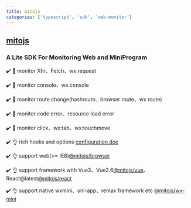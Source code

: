 ```yaml
---
title: mitojs
categories: ['typescript', 'sdk', 'web-monitor']
---
```

## [mitojs](https://github.com/mitojs/mitojs)

### A Lite SDK For Monitoring Web and MiniProgram


✔️ 🔨 monitor Xhr、Fetch、wx.request

✔️ 🔨 monitor console、wx.console

✔️ 🔨 monitor route change(hashroute、browser route、wx route)

✔️ 🔨 monitor code error、resource load error

✔️ 🔨 monitor click、wx:tab、wx:touchmove

✔️ 👌 rich hooks and options [configuration doc](https://mitojs.github.io/mito-doc/#/sdk/guide/basic-configuration)

✔️ 👌 support web(>= IE8)[@mitojs/browser](https://mitojs.github.io/mito-doc/#/sdk/guide/browser)

✔️ 👌 support framework with Vue3、Vue2.6[@mitojs/vue](https://mitojs.github.io/mito-doc/#/sdk/guide/vue)、React@latest[@mitojs/react](https://mitojs.github.io/mito-doc/#/sdk/guide/react)

✔️ 👌 support native wxmini、uni-app、remax framework etc [@mitojs/wx-mini](https://mitojs.github.io/mito-doc/#/sdk/guide/wx-mini)
